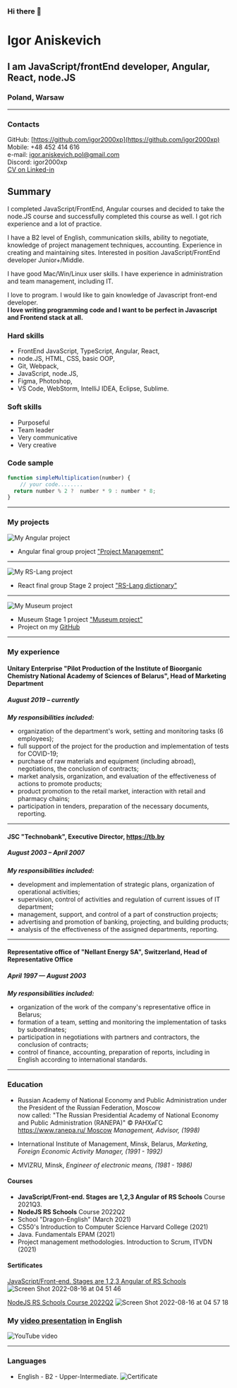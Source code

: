 ### Hi there 👋

# Igor Aniskevich

## I am JavaScript/frontEnd developer, Angular, React, node.JS

### Poland, Warsaw

********

### Contacts

GitHub: [https://github.com/igor2000xp](https://github.com/igor2000xp) 
Mobile: +48 452 414 616\
e-mail: igor.aniskevich.pol@gmail.com\
Discord: igor2000xp\
[CV on Linked-in](https://www.linkedin.com/in/igor-aniskevich-7a6b9745/)

## Summary
I completed JavaScript/FrontEnd, Angular courses and decided to take the node.JS course and successfully completed this course as well. I got rich experience and a lot of practice.

I have a B2 level of English, communication skills, ability to negotiate, knowledge of project management techniques, accounting. 
Experience in creating and maintaining sites. Interested in position JavaScript/FrontEnd developer Junior+/Middle.

I have good Mac/Win/Linux user skills. I have experience in administration and team management, including IT. 

I love to program. I would like to gain knowledge of Javascript front-end developer.\
__I love writing programming code and I want to be perfect in Javascript and Frontend stack at all.__

### Hard skills

* FrontEnd JavaScript, TypeScript, Angular, React,
* node.JS, HTML, CSS, basic OOP,
* Git, Webpack,
* JavaScript, node.JS,
* Figma, Photoshop,
* VS Code, WebStorm, IntelliJ IDEA, Eclipse, Sublime.

### Soft skills

* Purposeful
* Team leader
* Very communicative
* Very creative

### Code sample

```JavaScript
function simpleMultiplication(number) {
    // your code........
  return number % 2 ?  number * 9 : number * 8;
}
```

********

### My projects

![My Angular project](https://igor2000xp.github.io/rsschool-cv/images/board.png)

* Angular final group project ["Project Management"](https://project-management-app-group-one.netlify.app/welcome)

********

![My RS-Lang project](https://igor2000xp.github.io/rsschool-cv/images/rs-lang.png)

* React final group Stage 2 project  ["RS-Lang dictionary"](https://valery91-qw.github.io/rslang/)

********

![My Museum project](https://igor2000xp.github.io/rsschool-cv/images/museum.png)

* Museum Stage 1 project  ["Museum project"](https://rolling-scopes-school.github.io/igor2000xp-JSFE2021Q3/museum-dom/)
* Project on my [GitHub](https://github.com/igor2000xp/-igor2000xp-JSFE2021Q3-mirror/tree/museum-dom)

********

### My experience

#### Unitary Enterprise "Pilot Production of the Institute of Bioorganic Chemistry National Academy of Sciences of Belarus", Head of Marketing Department

##### August 2019 – currently

___My responsibilities included:___

* organization of the department's work, setting and monitoring tasks (6 employees);
* full support of the project for the production and implementation of tests for COVID-19;
* purchase of raw materials and equipment (including abroad), negotiations, the conclusion of contracts;
* market analysis, organization, and evaluation of the effectiveness of actions to promote products;
* product promotion to the retail market, interaction with retail and pharmacy chains;
* participation in tenders, preparation of the necessary documents, reporting.

********

#### JSC "Technobank", Executive Director, <https://tb.by>

##### August 2003 – April 2007

___My responsibilities included:___

* development and implementation of strategic plans, organization of operational activities;
* supervision, control of activities and regulation of current issues of IT department;
* management, support, and control of a part of construction projects;
* advertising and promotion of banking, projecting, and building products;
* analysis of the effectiveness of the assigned departments, reporting.

********

#### Representative office of "Nellant Energy SA", Switzerland, Head of Representative Office

##### April 1997 — August 2003

___My responsibilities included:___

* organization of the work of the company's representative office in Belarus;
* formation of a team, setting and monitoring the implementation of tasks by subordinates;
* participation in negotiations with partners and contractors, the conclusion of contracts;
* control of finance, accounting, preparation of reports, including in English according to international standards.

********

### Education

* Russian Academy of National Economy and Public Administration under the President of the Russian Federation, Moscow \
  now called: "The Russian Presidential Academy of National Economy and Public Administration (RANEPA)" © РАНХиГС  
  [https://www.ranepa.ru/ Moscow](https://www.ranepa.ru/)
  _Management, Advisor, (1998)_

* International Institute of Management, Minsk, Belarus,
  _Marketing, Foreign Economic Activity Manager, (1991 - 1992)_

* MVIZRU, Minsk,
  _Engineer of electronic means, (1981 - 1986)_

#### Courses
* __JavaScript/Front-end. Stages are 1,2,3 Angular of RS Schools__ Course 2021Q3.
* __NodeJS RS Schools__ Course 2022Q2
* School "Dragon-English" (March 2021)
* CS50's Introduction to Computer Science Harvard College (2021)
* Java. Fundamentals ЕРАМ (2021)
* Project management methodologies. Introduction to Scrum, ITVDN (2021)

#### Sertificates
[JavaScript/Front-end. Stages are 1,2,3 Angular of RS Schools](https://app.rs.school/certificate/ys6h2ai2)
![Screen Shot 2022-08-16 at 04 51 46](https://user-images.githubusercontent.com/21989277/184782090-2459a3d5-9e32-45da-905c-e171ca405f94.png)

[NodeJS RS Schools Course 2022Q2](https://app.rs.school/certificate/lg52lo7c)
![Screen Shot 2022-08-16 at 04 57 18](https://user-images.githubusercontent.com/21989277/184782428-b95e081c-f87a-4fb9-934b-a016d8246933.png)

### My [video presentation](https://www.youtube.com/watch?v=LKejOA4CCp0) in English

![YouTube video](https://igor2000xp.github.io/rsschool-cv/images/video-screen.png)

********

### Languages

* English - B2 - Upper-Intermediate.
  ![Certificate](https://igor2000xp.github.io/rsschool-cv/images/99932032f710fe345fe82623e7aca818.jpg)


<!--
**igor2000xp/igor2000xp** is a ✨ _special_ ✨ repository because its `README.md` (this file) appears on your GitHub profile.

Here are some ideas to get you started:

- 🔭 I’m currently working on ...
- 🌱 I’m currently learning ...
- 👯 I’m looking to collaborate on ...
- 🤔 I’m looking for help with ...
- 💬 Ask me about ...
- 📫 How to reach me: ...
- 😄 Pronouns: ...
- ⚡ Fun fact: ...
-->

